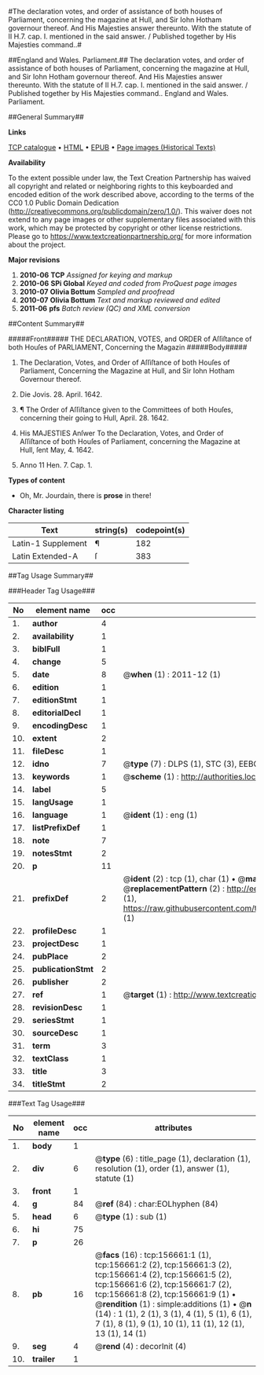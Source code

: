 #The declaration votes, and order of assistance of both houses of Parliament, concerning the magazine at Hull, and Sir Iohn Hotham governour thereof. And His Majesties answer thereunto. With the statute of II H.7. cap. I. mentioned in the said answer. / Published together by His Majesties command..#

##England and Wales. Parliament.##
The declaration votes, and order of assistance of both houses of Parliament, concerning the magazine at Hull, and Sir Iohn Hotham governour thereof. And His Majesties answer thereunto. With the statute of II H.7. cap. I. mentioned in the said answer. / Published together by His Majesties command..
England and Wales. Parliament.

##General Summary##

**Links**

[TCP catalogue](http://www.ota.ox.ac.uk/tcp/)  • 
[HTML](http://tei.it.ox.ac.uk/tcp/Texts-HTML/free/A82/A82762.html)  • 
[EPUB](http://tei.it.ox.ac.uk/tcp/Texts-EPUB/free/A82/A82762.epub) • 
[Page images (Historical Texts)](https://historicaltexts.jisc.ac.uk/eebo-99873129e)

**Availability**

To the extent possible under law, the Text Creation Partnership has waived all copyright and related or neighboring rights to this keyboarded and encoded edition of the work described above, according to the terms of the CC0 1.0 Public Domain Dedication (http://creativecommons.org/publicdomain/zero/1.0/). This waiver does not extend to any page images or other supplementary files associated with this work, which may be protected by copyright or other license restrictions. Please go to https://www.textcreationpartnership.org/ for more information about the project.

**Major revisions**

1. __2010-06__ __TCP__ *Assigned for keying and markup*
1. __2010-06__ __SPi Global__ *Keyed and coded from ProQuest page images*
1. __2010-07__ __Olivia Bottum__ *Sampled and proofread*
1. __2010-07__ __Olivia Bottum__ *Text and markup reviewed and edited*
1. __2011-06__ __pfs__ *Batch review (QC) and XML conversion*

##Content Summary##

#####Front#####
THE DECLARATION, VOTES, and ORDER of Aſſiſtance of both Houſes of PARLIAMENT, Concerning the Magazin
#####Body#####

1. The Declaration, Votes, and Order of Aſſiſtance of both Houſes of Parliament, Concerning the Magazine at Hull, and Sir Iohn Hotham Governour thereof.

1. Die Jovis. 28. April. 1642.

1. ¶ The Order of Aſſiſtance given to the Committees of both Houſes, concerning their going to Hull, April. 28. 1642.

1. His MAJESTIES Anſwer To the Declaration, Votes, and Order of Aſſiſtance of both Houſes of Parliament, concerning the Magazine at Hull, ſent May, 4. 1642.

1. Anno 11 Hen. 7. Cap. 1.

**Types of content**

  * Oh, Mr. Jourdain, there is **prose** in there!

**Character listing**


|Text|string(s)|codepoint(s)|
|---|---|---|
|Latin-1 Supplement|¶|182|
|Latin Extended-A|ſ|383|

##Tag Usage Summary##

###Header Tag Usage###

|No|element name|occ|attributes|
|---|---|---|---|
|1.|__author__|4||
|2.|__availability__|1||
|3.|__biblFull__|1||
|4.|__change__|5||
|5.|__date__|8| @__when__ (1) : 2011-12 (1)|
|6.|__edition__|1||
|7.|__editionStmt__|1||
|8.|__editorialDecl__|1||
|9.|__encodingDesc__|1||
|10.|__extent__|2||
|11.|__fileDesc__|1||
|12.|__idno__|7| @__type__ (7) : DLPS (1), STC (3), EEBO-CITATION (1), PROQUEST (1), VID (1)|
|13.|__keywords__|1| @__scheme__ (1) : http://authorities.loc.gov/ (1)|
|14.|__label__|5||
|15.|__langUsage__|1||
|16.|__language__|1| @__ident__ (1) : eng (1)|
|17.|__listPrefixDef__|1||
|18.|__note__|7||
|19.|__notesStmt__|2||
|20.|__p__|11||
|21.|__prefixDef__|2| @__ident__ (2) : tcp (1), char (1)  •  @__matchPattern__ (2) : ([0-9\-]+):([0-9IVX]+) (1), (.+) (1)  •  @__replacementPattern__ (2) : http://eebo.chadwyck.com/downloadtiff?vid=$1&page=$2 (1), https://raw.githubusercontent.com/textcreationpartnership/Texts/master/tcpchars.xml#$1 (1)|
|22.|__profileDesc__|1||
|23.|__projectDesc__|1||
|24.|__pubPlace__|2||
|25.|__publicationStmt__|2||
|26.|__publisher__|2||
|27.|__ref__|1| @__target__ (1) : http://www.textcreationpartnership.org/docs/. (1)|
|28.|__revisionDesc__|1||
|29.|__seriesStmt__|1||
|30.|__sourceDesc__|1||
|31.|__term__|3||
|32.|__textClass__|1||
|33.|__title__|3||
|34.|__titleStmt__|2||


###Text Tag Usage###

|No|element name|occ|attributes|
|---|---|---|---|
|1.|__body__|1||
|2.|__div__|6| @__type__ (6) : title_page (1), declaration (1), resolution (1), order (1), answer (1), statute (1)|
|3.|__front__|1||
|4.|__g__|84| @__ref__ (84) : char:EOLhyphen (84)|
|5.|__head__|6| @__type__ (1) : sub (1)|
|6.|__hi__|75||
|7.|__p__|26||
|8.|__pb__|16| @__facs__ (16) : tcp:156661:1 (1), tcp:156661:2 (2), tcp:156661:3 (2), tcp:156661:4 (2), tcp:156661:5 (2), tcp:156661:6 (2), tcp:156661:7 (2), tcp:156661:8 (2), tcp:156661:9 (1)  •  @__rendition__ (1) : simple:additions (1)  •  @__n__ (14) : 1 (1), 2 (1), 3 (1), 4 (1), 5 (1), 6 (1), 7 (1), 8 (1), 9 (1), 10 (1), 11 (1), 12 (1), 13 (1), 14 (1)|
|9.|__seg__|4| @__rend__ (4) : decorInit (4)|
|10.|__trailer__|1||
